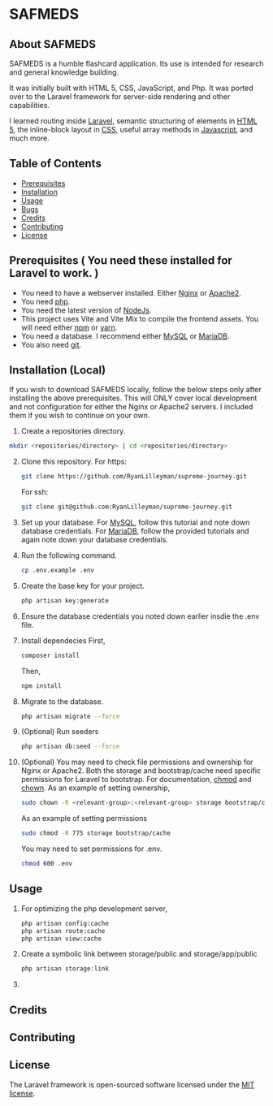 # SAFMEDS

## About SAFMEDS

SAFMEDS is a humble flashcard application.
Its use is intended for research and general knowledge building. 

It was initially built with HTML 5, CSS, JavaScript, and Php. 
It was ported over to the Laravel framework for server-side rendering and other capabilities.

I learned routing inside [Laravel](https://laravel.com/docs/10.x/routing#route-parameters), semantic structuring of elements in [HTML 5](https://www.w3schools.com/html/html5_semantic_elements.asp), the inline-block layout in [CSS](https://www.w3schools.com/css/css_inline-block.asp), useful array methods in [Javascript](https://www.w3schools.com/js/js_array_methods.asp), and much more.


## Table of Contents
- [Prerequisites](#prerequisites)
- [Installation](#installation)
- [Usage](#usage)
- [Bugs](#bugs)
- [Credits](#credits)
- [Contributing](#contributing)
- [License](#license)

## Prerequisites ( You need these installed for Laravel to work. )
- You need to have a webserver installed. Either [Nginx](https://docs.nginx.com/nginx/admin-guide/installing-nginx/installing-nginx-open-source/) or [Apache2](https://httpd.apache.org/).
- You need [php](https://www.php.net/manual/en/install.php).
- You need the latest version of [NodeJs](https://nodejs.org/en).
- This project uses Vite and Vite Mix to compile the frontend assets. You will need either [npm](https://docs.npmjs.com/downloading-and-installing-node-js-and-npm) or [yarn](https://classic.yarnpkg.com/lang/en/docs/install/#mac-stable).
- You need a database. I recommend either [MySQL](https://dev.mysql.com/doc/mysql-installation-excerpt/5.7/en/) or [MariaDB](https://www.tutorialspoint.com/mariadb/mariadb_installation.htm).
- You also need [git](https://git-scm.com/book/en/v2/Getting-Started-Installing-Git).

## Installation (Local)
If you wish to download SAFMEDS locally, follow the below steps only after installing the above prerequisites.
This will ONLY cover local development and not configuration for either the Nginx or Apache2 servers. I included them if you wish to continue on your own.
1. Create a repositories directory.
```bash
mkdir <repositories/directory> | cd <repositories/directory>
```

2. Clone this repository.
   For https:
   ```bash
   git clone https://github.com/RyanLilleyman/supreme-journey.git
   ```
   For ssh:
   ```bash
   git clone git@github.com:RyanLilleyman/supreme-journey.git
   ```

3. Set up your database.
   For [MySQL](https://dev.mysql.com/doc/mysql-getting-started/en/), follow this tutorial and note down database credentials.
   For [MariaDB](https://mariadb.com/kb/en/getting-installing-and-upgrading-mariadb/), follow the provided tutorials and again note down your database credentials.

4. Run the following command.
   ```bash
   cp .env.example .env
   ```
5. Create the base key for your project.
   ```bash
   php artisan key:generate
   ```
6. Ensure the database credentials you noted down earlier insdie the .env file.
7. Install dependecies
   First,
   ```bash
   composer install
   ```
   Then,
   ```bash
   npm install
   ```
8. Migrate to the database.
   ```bash
   php artisan migrate --force
   ```
9. (Optional) Run seeders
   ```bash
   php artisan db:seed --force
   ```
10. (Optional) You may need to check file permissions and ownership for Nginx or Apache2.
    Both the storage and bootstrap/cache need specific permissions for Laravel to bootstrap.
    For documentation, [chmod](https://en.wikipedia.org/wiki/Chmod) and [chown](https://www.geeksforgeeks.org/chown-command-in-linux-with-examples/).
    As an example of setting ownership,
    ```bash
    sudo chown -R <relevant-group>:<relevant-group> storage bootstrap/cache
    ```
    As an example of setting permissions
    ```bash
    sudo chmod -R 775 storage bootstrap/cache
    ```
    You may need to set permissions for .env.
    ```bash
    chmod 600 .env
    ```

## Usage
1. For optimizing the php development server,
   ```bash
   php artisan config:cache
   php artisan route:cache
   php artisan view:cache
   ```
2. Create a symbolic link between storage/public and storage/app/public
   ```bash
   php artisan storage:link
   ```
3. 
## Credits

## Contributing


## License

The Laravel framework is open-sourced software licensed under the [MIT license](https://opensource.org/licenses/MIT).
